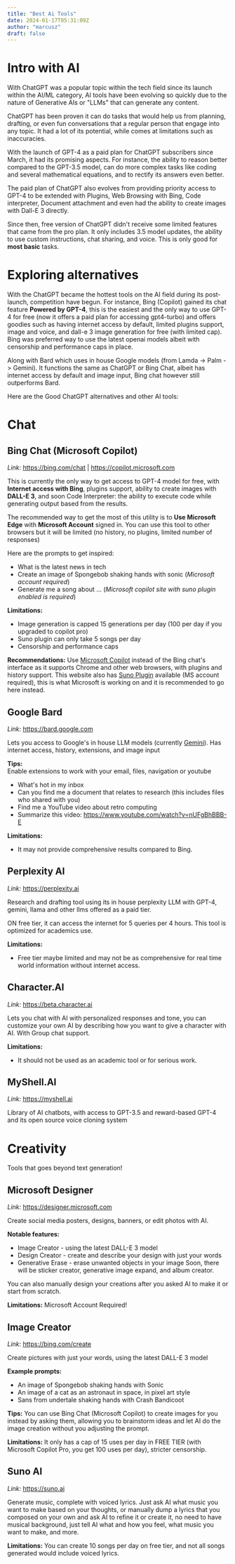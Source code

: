 ```yaml
---
title: "Best Ai Tools"
date: 2024-01-17T05:31:09Z
author: "marcusz"
draft: false
---
```

# Intro with AI
With ChatGPT was a popular topic within the tech field since its launch within the AI/ML category, AI tools have been evolving so quickly due to the nature of Generative AIs or "LLMs" that can generate any content.

ChatGPT has been proven it can do tasks that would help us from planning, drafting, or even fun conversations that a regular person that engage into any topic. It had a lot of its potential, while comes at limitations such as inaccuracies.

With the launch of GPT-4 as a paid plan for ChatGPT subscribers since March, it had its promising aspects. For instance, the ability to reason better compared to the GPT-3.5 model, can do more complex tasks like coding and several mathematical equations, and to rectify its answers even better. 

The paid plan of ChatGPT also evolves from providing priority access to GPT-4 to be extended with Plugins, Web Browsing with Bing, Code interpreter, Document attachment and even had the ability to create images with Dall-E 3 directly.

Since then, free version of ChatGPT didn't receive some limited features that came from the pro plan. It only includes 3.5 model updates, the ability to use custom instructions, chat sharing, and voice. This is only good for **most basic** tasks.

# Exploring alternatives
With the ChatGPT became the hottest tools on the AI field during its post-launch, competition have begun. For instance, Bing (Copilot) gained its chat feature **Powered by GPT-4**, this is the easiest and the only way to use GPT-4 for free (now it offers a paid plan for accessing gpt4-turbo) and offers goodies such as having internet access by default, limited plugins support, image and voice, and dall-e 3 image generation for free (with limited cap). Bing was preferred way to use the latest openai models albeit with censorship and performance caps in place.

Along with Bard which uses in house Google models (from Lamda -> Palm -> Gemini). It functions the same as ChatGPT or Bing Chat, albeit has internet access by default and image input, Bing chat however still outperforms Bard.

Here are the Good ChatGPT alternatives and other AI tools:
# Chat
## Bing Chat (Microsoft Copilot)
*Link:* https://bing.com/chat \| https://copilot.microsoft.com 

This is currently the only way to get access to GPT-4 model for free, with **Internet access with Bing**, plugins support, ability to create images with **DALL-E 3**, and soon Code Interpreter: the ability to execute code while generating output based from the results.

The recommended way to get the most of this utility is to **Use Microsoft Edge** with **Microsoft Account** signed in. You can use this tool to other browsers but it will be limited (no history, no plugins, limited number of responses)

Here are the prompts to get inspired: 

- What is the latest news in tech
- Create an image of Spongebob shaking hands with sonic (*Microsoft account required*)
- Generate me a song about ... (*Microsoft copilot site with suno plugin enabled is required*)

**Limitations:** 

- Image generation is capped 15 generations per day (100 per day if you upgraded to copilot pro)
- Suno plugin can only take 5 songs per day
- Censorship and performance caps

**Recommendations:**
Use [Microsoft Copilot](https://copilot.microsoft.com) instead of the Bing chat's interface as it supports Chrome and other web browsers, with plugins and history support. This website also has [Suno Plugin](https://blogs.bing.com/search/december-2023/Turn-your-ideas-into-songs-with-Suno-on-Microsoft) available (MS account required), this is what Microsoft is working on and it is recommended to go here instead.

## Google Bard
*Link:* https://bard.google.com

Lets you access to Google's in house LLM models (currently [Gemini](https://blog.google/technology/ai/google-gemini-ai/)). Has internet access, history, extensions, and image input

**Tips:**  
Enable extensions to work with your email, files, navigation or youtube  
- What's hot in my inbox
- Can you find me a document that relates to research (this includes files who shared with you)
- Find me a YouTube video about retro computing
- Summarize this video: https://www.youtube.com/watch?v=nUFgBhBBB-E

**Limitations:**
- It may not provide comprehensive results compared to Bing.

## Perplexity AI
*Link:* https://perplexity.ai

Research and drafting tool using its in house perplexity LLM with GPT-4, gemini, llama and other llms offered as a paid tier. 

ON free tier, it can access the internet for 5 queries per 4 hours. This tool is optimized for academics use.

**Limitations:**
- Free tier maybe limited and may not be as comprehensive for real time world information without internet access.

## Character.AI
*Link:* https://beta.character.ai

Lets you chat with AI with personalized responses and tone, you can customize your own AI by describing how you want to give a character with AI. With Group chat support.

**Limitations:**
- It should not be used as an academic tool or for serious work.

## MyShell.AI
*Link:* https://myshell.ai

Library of AI chatbots, with access to GPT-3.5 and reward-based GPT-4 and its open source voice cloning system


# Creativity
Tools that goes beyond text generation!

## Microsoft Designer
*Link:* https://designer.microsoft.com

Create social media posters, designs, banners, or edit photos with AI. 

**Notable features:**
- Image Creator - using the latest DALL-E 3 model
- Design Creator - create and describe your design with just your words
- Generative Erase - erase unwanted objects in your image
Soon, there will be sticker creator, generative image expand, and album creator.

You can also manually design your creations after you asked AI to make it or start from scratch.

**Limitations:** Microsoft Account Required!

## Image Creator
*Link:* https://bing.com/create

Create pictures with just your words, using the latest DALL-E 3 model

**Example prompts:**
- An image of Spongebob shaking hands with Sonic
- An image of a cat as an astronaut in space, in pixel art style
- Sans from undertale shaking hands with Crash Bandicoot

**Tips:** You can use Bing Chat (Microsoft Copilot) to create images for you instead by asking them, allowing you to brainstorm ideas and let AI do the image creation without you adjusting the prompt.

**Limitations:** It only has a cap of 15 uses per day in FREE TIER (with Microsoft Copilot Pro, you get 100 uses per day), stricter censorship.

## Suno AI
*Link:* https://suno.ai

Generate music, complete with voiced lyrics. Just ask AI what music you want to make based on your thoughts, or manually dump a lyrics that you composed on your own and ask AI to refine it or create it, no need to have musical background, just tell AI what and how you feel, what music you want to make, and more.

**Limitations:** You can create 10 songs per day on free tier, and not all songs generated would include voiced lyrics.
